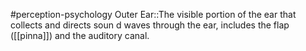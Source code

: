 #perception-psychology 
Outer Ear::The visible portion of the ear that collects and directs soun d waves through the ear, includes the flap ([[pinna]]) and the auditory canal.